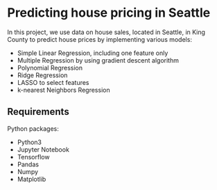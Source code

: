 # Predicting house pricing in Seattle

In this project, we use data on house sales, located in Seattle, in King County to predict house prices by implementing various models:
- Simple Linear Regression, including one feature only
- Multiple Regression by using gradient descent algorithm
- Polynomial Regression
- Ridge Regression
- LASSO to select features
- k-nearest Neighbors Regression


## Requirements

Python packages:
- Python3
- Jupyter Notebook
- Tensorflow
- Pandas
- Numpy
- Matplotlib
